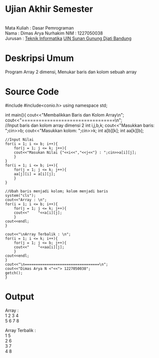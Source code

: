# Ujian Akhir Semester
<br>Mata Kuliah	: Dasar Pemrograman
<br>Nama	: Dimas Arya Nurhakim
<r>NIM		: 1227050038
<br>Jurusan	: [Teknik Informatika](http://if.uinsgd.ac.id/) [UIN Sunan Gunung Djati Bandung](https://uinsgd.ac.id/)

# Deskripsi Umum
Program Array 2 dimensi, Menukar baris dan kolom sebuah array
  
# Source Code
#include<iostream>
#include<conio.h>
using namespace std;

int main(){
	cout<<"Membalikkan Baris dan Kolom Array\n";
	cout<<"=================================\n";	
	//Input baris dan kolom array dimensi 2
    int i,j,b,k;
	cout<<"Masukkan baris: ";cin>>b;
	cout<<"Masukkan kolom: ";cin>>k;
    int a[b][k];
    int aa[k][b];
    
	//Input Nilai
	for(i = 1; i <= b; i++){    
		for(j = 1; j <= k; j++){      
		cout<<"Masukan Nilai {"<<i<<","<<j<<"} : ";cin>>a[i][j];    
		}
	}
	for(i = 1; i <= b; i++){    
		for(j = 1; j <= k; j++){              
		aa[j][i] = a[i][j];    
		}
	}
	
	//Ubah baris menjadi kolom; kolom menjadi baris
	system("cls");
	cout<<"Array : \n";
	for(i = 1; i <= b; i++){
		for(j = 1; j <= k; j++){        
		cout<<"    "<<a[i][j];
		}  
	cout<<endl;
	}
	
	cout<<"\nArray Terbalik : \n";
	for(i = 1; i <= k; i++){
		for(j = 1; j <= b; j++){        
		cout<<"    "<<aa[i][j];
		}  
	cout<<endl;
	}
	cout<<"\n==================================\n";
	cout<<"Dimas Arya N <"<<"> 1227050038";
   	getch();
	}
  
# Output
  Array :
  <br>1    2    3    4
  <br>5    6    7    8

  Array Terbalik :
  <br>1    5
  <br>2    6
  <br>3    7
  <br>4    8
